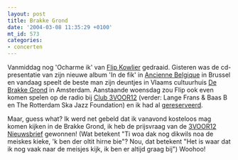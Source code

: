 ```yaml
---
layout: post
title: Brakke Grond
date: '2004-03-08 11:35:29 +0100'
mt_id: 573
categories:
- concerten
---
```

Vanmiddag nog 'Ocharme ik' van <a href="http://www.flipkowlier.be/">Flip Kowlier</a> gedraaid. Gisteren was de cd-presentatie van zijn nieuwe album 'In de fik' in <a href="http://www.abconcerts.be/">Ancienne Belgique</a> in Brussel en vandaag speelt de beste man zijn deuntjes in Vlaams cultuurhuis <a href="http://www.brakkegrond.nl/">De Brakke Grond</a> in Amsterdam. Aanstaande woensdag zou Flip ook even komen spelen op de radio bij <a href="http://3voor12.vpro.nl/club3voor12">Club 3VOOR12</a> (verder: Lange Frans &amp; Baas B en The Rotterdam Ska Jazz Foundation) en ik had al <a href="http://3voor12.vpro.nl/gastenlijst">gereserveerd</a>.

Maar, guess what? Ik werd net gebeld dat ik vanavond kosteloos mag komen kijken in de Brakke Grond, ik heb de prijsvraag van de <a href="http://3voor12.vpro.nl/3voor12/nieuwsbrief/">3VOOR12 Nieuwsbrief</a> gewonnen! (Wat betekent "Ti woa dak nog dikwils noa de meiskes kieke, 'k ben der oltit hirne bie"? Nou, dat betekent "Het is waar dat ik nog vaak naar de meisjes kijk, ik ben er altijd graag bij") Woohoo!
